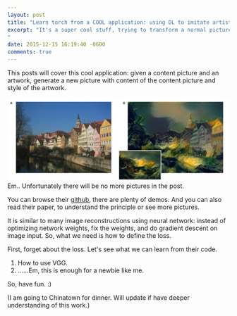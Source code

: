 ```yaml
---
layout: post
title: "Learn torch from a COOL application: using DL to imitate artistic style"
excerpt: "It's a super cool stuff, trying to transform a normal picture to a given artistic picture style. And you can try it by yourself and meanwhile learn torch.
"
date: 2015-12-15 16:19:40 -0600
comments: true
---
```


This posts will cover this cool application: given a content picture and an artwork, generate a new picture with content of the content picture and style of the artwork.
<div> <img src="/assets/neural_style.jpg" title="What neural styles does!"></div>
Em.. Unfortunately there will be no more pictures in the post.

You can browse their [github](https://github.com/jcjohnson/neural-style), there are plenty of demos. And you can also read their paper, to understand the principle or see more pictures.

It is similar to many image reconstructions using neural network: instead of optimizing network weights, fix the weights, and do gradient descent on image input. So, what we need is how to define the loss.

First, forget about the loss. Let's see what we can learn from their code.

1. How to use VGG.
2. ......Em, this is enough for a newbie like me.

So, have fun. :)

(I am going to Chinatown for dinner. Will update if have deeper understanding of this work.)